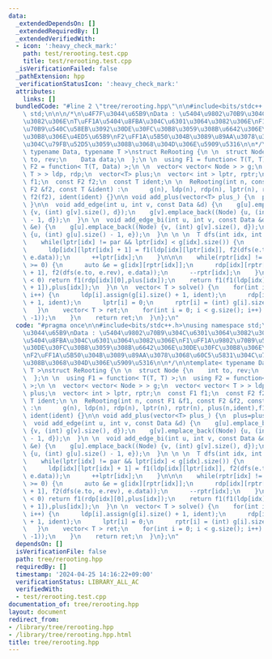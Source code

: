 ```yaml
---
data:
  _extendedDependsOn: []
  _extendedRequiredBy: []
  _extendedVerifiedWith:
  - icon: ':heavy_check_mark:'
    path: test/rerooting.test.cpp
    title: test/rerooting.test.cpp
  _isVerificationFailed: false
  _pathExtension: hpp
  _verificationStatusIcon: ':heavy_check_mark:'
  attributes:
    links: []
  bundledCode: "#line 2 \"tree/rerooting.hpp\"\n\n#include<bits/stdc++.h>\nusing namespace\
    \ std;\n\n\n/*\n\u4F7F\u3044\u65B9\nData : \u5404\u9802\u70B9\u304C\u6301\u3064\
    \u3082\u306E\nT\uFF1A\u5404\u8FBA\u304C\u6301\u3064\u3082\u306E\nF1\uFF1A\u9802\
    \u70B9\u540C\u58EB\u3092\u30DE\u30FC\u30B8\u3059\u308B\u6642\u306E\u30DE\u30FC\
    \u30B8\u306E\u4ED5\u65B9\nF2\uFF1A\u5B50\u304B\u3089\u89AA\u3078\u3068\u60C5\u5831\
    \u304C\u79FB\u52D5\u3059\u308B\u3068\u304D\u306E\u5909\u5316\n\n*/\n\ntemplate<\
    \ typename Data, typename T >\nstruct ReRooting {\n \n  struct Node {\n    int\
    \ to, rev;\n    Data data;\n  };\n \n  using F1 = function< T(T, T) >;\n  using\
    \ F2 = function< T(T, Data) >;\n \n  vector< vector< Node > > g;\n  vector< vector<\
    \ T > > ldp, rdp;\n  vector<T> plus;\n  vector< int > lptr, rptr;\n  const F1\
    \ f1;\n  const F2 f2;\n  const T ident;\n \n  ReRooting(int n, const F1 &f1, const\
    \ F2 &f2, const T &ident) :\n      g(n), ldp(n), rdp(n), lptr(n), rptr(n), plus(n,ident),f1(f1),\
    \ f2(f2), ident(ident) {}\n\n void add_plus(vector<T> plus_) {\n  plus=plus_;\n\
    \ }\n\n  void add_edge(int u, int v, const Data &d) {\n    g[u].emplace_back((Node)\
    \ {v, (int) g[v].size(), d});\n    g[v].emplace_back((Node) {u, (int) g[u].size()\
    \ - 1, d});\n  }\n \n  void add_edge_bi(int u, int v, const Data &d, const Data\
    \ &e) {\n    g[u].emplace_back((Node) {v, (int) g[v].size(), d});\n    g[v].emplace_back((Node)\
    \ {u, (int) g[u].size() - 1, e});\n  }\n \n \n  T dfs(int idx, int par) {\n \n\
    \    while(lptr[idx] != par && lptr[idx] < g[idx].size()) {\n      auto &e = g[idx][lptr[idx]];\n\
    \      ldp[idx][lptr[idx] + 1] = f1(ldp[idx][lptr[idx]], f2(dfs(e.to, e.rev),\
    \ e.data));\n      ++lptr[idx];\n    }\n\n\n    while(rptr[idx] != par && rptr[idx]\
    \ >= 0) {\n      auto &e = g[idx][rptr[idx]];\n      rdp[idx][rptr[idx]] = f1(rdp[idx][rptr[idx]\
    \ + 1], f2(dfs(e.to, e.rev), e.data));\n      --rptr[idx];\n    }\n\n    if(par\
    \ < 0) return f1(rdp[idx][0],plus[idx]);\n    return f1(f1(ldp[idx][par], rdp[idx][par\
    \ + 1]),plus[idx]);\n  }\n \n  vector< T > solve() {\n    for(int i = 0; i < g.size();\
    \ i++) {\n      ldp[i].assign(g[i].size() + 1, ident);\n      rdp[i].assign(g[i].size()\
    \ + 1, ident);\n      lptr[i] = 0;\n      rptr[i] = (int) g[i].size() - 1;\n \
    \   }\n    vector< T > ret;\n    for(int i = 0; i < g.size(); i++) {\n      ret.push_back(dfs(i,\
    \ -1));\n    }\n    return ret;\n  }\n};\n"
  code: "#pragma once\n\n#include<bits/stdc++.h>\nusing namespace std;\n\n\n/*\n\u4F7F\
    \u3044\u65B9\nData : \u5404\u9802\u70B9\u304C\u6301\u3064\u3082\u306E\nT\uFF1A\
    \u5404\u8FBA\u304C\u6301\u3064\u3082\u306E\nF1\uFF1A\u9802\u70B9\u540C\u58EB\u3092\
    \u30DE\u30FC\u30B8\u3059\u308B\u6642\u306E\u30DE\u30FC\u30B8\u306E\u4ED5\u65B9\
    \nF2\uFF1A\u5B50\u304B\u3089\u89AA\u3078\u3068\u60C5\u5831\u304C\u79FB\u52D5\u3059\
    \u308B\u3068\u304D\u306E\u5909\u5316\n\n*/\n\ntemplate< typename Data, typename\
    \ T >\nstruct ReRooting {\n \n  struct Node {\n    int to, rev;\n    Data data;\n\
    \  };\n \n  using F1 = function< T(T, T) >;\n  using F2 = function< T(T, Data)\
    \ >;\n \n  vector< vector< Node > > g;\n  vector< vector< T > > ldp, rdp;\n  vector<T>\
    \ plus;\n  vector< int > lptr, rptr;\n  const F1 f1;\n  const F2 f2;\n  const\
    \ T ident;\n \n  ReRooting(int n, const F1 &f1, const F2 &f2, const T &ident)\
    \ :\n      g(n), ldp(n), rdp(n), lptr(n), rptr(n), plus(n,ident),f1(f1), f2(f2),\
    \ ident(ident) {}\n\n void add_plus(vector<T> plus_) {\n  plus=plus_;\n }\n\n\
    \  void add_edge(int u, int v, const Data &d) {\n    g[u].emplace_back((Node)\
    \ {v, (int) g[v].size(), d});\n    g[v].emplace_back((Node) {u, (int) g[u].size()\
    \ - 1, d});\n  }\n \n  void add_edge_bi(int u, int v, const Data &d, const Data\
    \ &e) {\n    g[u].emplace_back((Node) {v, (int) g[v].size(), d});\n    g[v].emplace_back((Node)\
    \ {u, (int) g[u].size() - 1, e});\n  }\n \n \n  T dfs(int idx, int par) {\n \n\
    \    while(lptr[idx] != par && lptr[idx] < g[idx].size()) {\n      auto &e = g[idx][lptr[idx]];\n\
    \      ldp[idx][lptr[idx] + 1] = f1(ldp[idx][lptr[idx]], f2(dfs(e.to, e.rev),\
    \ e.data));\n      ++lptr[idx];\n    }\n\n\n    while(rptr[idx] != par && rptr[idx]\
    \ >= 0) {\n      auto &e = g[idx][rptr[idx]];\n      rdp[idx][rptr[idx]] = f1(rdp[idx][rptr[idx]\
    \ + 1], f2(dfs(e.to, e.rev), e.data));\n      --rptr[idx];\n    }\n\n    if(par\
    \ < 0) return f1(rdp[idx][0],plus[idx]);\n    return f1(f1(ldp[idx][par], rdp[idx][par\
    \ + 1]),plus[idx]);\n  }\n \n  vector< T > solve() {\n    for(int i = 0; i < g.size();\
    \ i++) {\n      ldp[i].assign(g[i].size() + 1, ident);\n      rdp[i].assign(g[i].size()\
    \ + 1, ident);\n      lptr[i] = 0;\n      rptr[i] = (int) g[i].size() - 1;\n \
    \   }\n    vector< T > ret;\n    for(int i = 0; i < g.size(); i++) {\n      ret.push_back(dfs(i,\
    \ -1));\n    }\n    return ret;\n  }\n};\n"
  dependsOn: []
  isVerificationFile: false
  path: tree/rerooting.hpp
  requiredBy: []
  timestamp: '2024-04-25 14:16:22+09:00'
  verificationStatus: LIBRARY_ALL_AC
  verifiedWith:
  - test/rerooting.test.cpp
documentation_of: tree/rerooting.hpp
layout: document
redirect_from:
- /library/tree/rerooting.hpp
- /library/tree/rerooting.hpp.html
title: tree/rerooting.hpp
---
```

